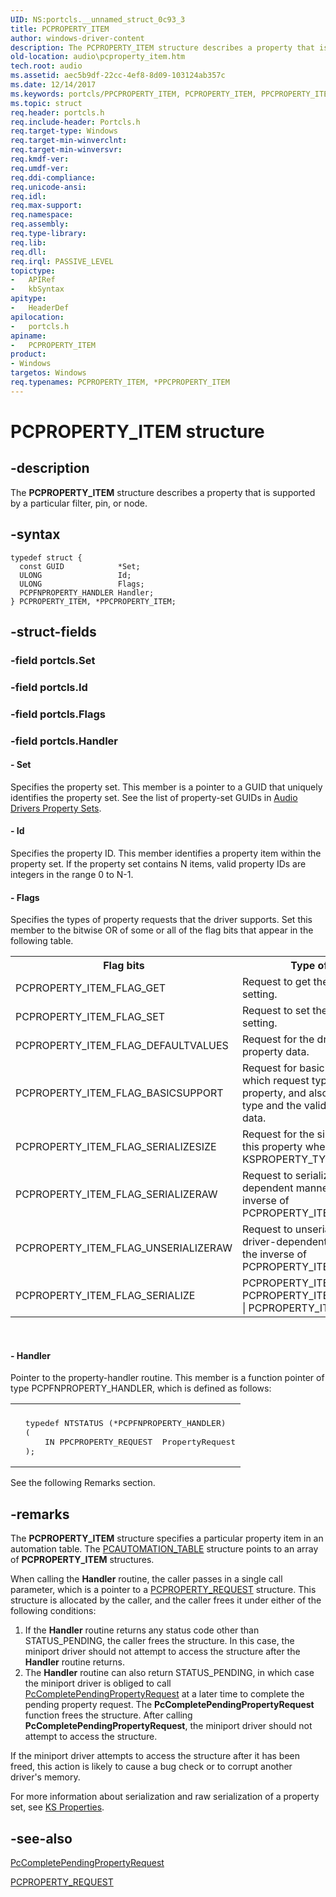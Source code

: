 ```yaml
---
UID: NS:portcls.__unnamed_struct_0c93_3
title: PCPROPERTY_ITEM
author: windows-driver-content
description: The PCPROPERTY_ITEM structure describes a property that is supported by a particular filter, pin, or node.
old-location: audio\pcproperty_item.htm
tech.root: audio
ms.assetid: aec5b9df-22cc-4ef8-8d09-103124ab357c
ms.date: 12/14/2017
ms.keywords: portcls/PPCPROPERTY_ITEM, PCPROPERTY_ITEM, PPCPROPERTY_ITEM, PPCPROPERTY_ITEM structure pointer [Audio Devices], audpc-struct_6d95504b-3ecc-47dc-b98f-b6ebfa40d749.xml, portcls/PCPROPERTY_ITEM, audio.pcproperty_item, PCPROPERTY_ITEM structure [Audio Devices], *PPCPROPERTY_ITEM
ms.topic: struct
req.header: portcls.h
req.include-header: Portcls.h
req.target-type: Windows
req.target-min-winverclnt:
req.target-min-winversvr:
req.kmdf-ver:
req.umdf-ver:
req.ddi-compliance:
req.unicode-ansi:
req.idl:
req.max-support:
req.namespace:
req.assembly:
req.type-library:
req.lib:
req.dll:
req.irql: PASSIVE_LEVEL
topictype:
-	APIRef
-	kbSyntax
apitype:
-	HeaderDef
apilocation:
-	portcls.h
apiname:
-	PCPROPERTY_ITEM
product:
- Windows
targetos: Windows
req.typenames: PCPROPERTY_ITEM, *PPCPROPERTY_ITEM
---
```


# PCPROPERTY_ITEM structure


## -description


The <b>PCPROPERTY_ITEM</b> structure describes a property that is supported by a particular filter, pin, or node.


## -syntax


```
typedef struct {
  const GUID            *Set;
  ULONG                 Id;
  ULONG                 Flags;
  PCPFNPROPERTY_HANDLER Handler;
} PCPROPERTY_ITEM, *PPCPROPERTY_ITEM;
```


## -struct-fields




### -field portcls.Set




### -field portcls.Id




### -field portcls.Flags




### -field portcls.Handler





#### - Set

Specifies the property set. This member is a pointer to a GUID that uniquely identifies the property set. See the list of property-set GUIDs in <a href="https://msdn.microsoft.com/library/windows/hardware/ff536197">Audio Drivers Property Sets</a>.


#### - Id

Specifies the property ID. This member identifies a property item within the property set. If the property set contains N items, valid property IDs are integers in the range 0 to N-1.


#### - Flags

Specifies the types of property requests that the driver supports. Set this member to the bitwise OR of some or all of the flag bits that appear in the following table.
<table>
<tr>
<th>Flag bits</th>
<th>Type of property request</th>
</tr>
<tr>
<td>
PCPROPERTY_ITEM_FLAG_GET

</td>
<td>
Request to get the current property data setting.

</td>
</tr>
<tr>
<td>
PCPROPERTY_ITEM_FLAG_SET

</td>
<td>
Request to set the current property data setting.

</td>
</tr>
<tr>
<td>
PCPROPERTY_ITEM_FLAG_DEFAULTVALUES

</td>
<td>
Request for the driver's default values for the property data.

</td>
</tr>
<tr>
<td>
PCPROPERTY_ITEM_FLAG_BASICSUPPORT

</td>
<td>
Request for basic support, which specifies which request types the driver handles for this property, and also specifies the valid data type and the valid ranges for the property data.

</td>
</tr>
<tr>
<td>
PCPROPERTY_ITEM_FLAG_SERIALIZESIZE

</td>
<td>
Request for the size of the property data for this property when it is serialized as part of a KSPROPERTY_TYPE_SERIALIZESET request.

</td>
</tr>
<tr>
<td>
PCPROPERTY_ITEM_FLAG_SERIALIZERAW

</td>
<td>
Request to serialize this property in a driver-dependent manner. This operation is the inverse of PCPROPERTY_ITEM_FLAG_UNSERIALIZERAW.

</td>
</tr>
<tr>
<td>
PCPROPERTY_ITEM_FLAG_UNSERIALIZERAW

</td>
<td>
Request to unserialize this property in a driver-dependent manner. This operation is the inverse of PCPROPERTY_ITEM_FLAG_SERIALIZERAW.

</td>
</tr>
<tr>
<td>
PCPROPERTY_ITEM_FLAG_SERIALIZE

</td>
<td>
PCPROPERTY_ITEM_FLAG_SERIALIZERAW | PCPROPERTY_ITEM_FLAG_UNSERIALIZERAW | PCPROPERTY_ITEM_FLAG_SERIALIZESIZE

</td>
</tr>
</table> 


#### - Handler

Pointer to the property-handler routine. This member is a function pointer of type PCPFNPROPERTY_HANDLER, which is defined as follows:
<div class="code"><span codelanguage=""><table>
<tr>
<th></th>
</tr>
<tr>
<td>
<pre>  typedef NTSTATUS (*PCPFNPROPERTY_HANDLER)
  (
      IN PPCPROPERTY_REQUEST  PropertyRequest
  );</pre>
</td>
</tr>
</table></span></div>See the following Remarks section.


## -remarks


The <b>PCPROPERTY_ITEM</b> structure specifies a particular property item in an automation table. The <a href="..\portcls\ns-portcls-__unnamed_struct_0c93_6.md">PCAUTOMATION_TABLE</a> structure points to an array of <b>PCPROPERTY_ITEM</b> structures.

When calling the <b>Handler</b> routine, the caller passes in a single call parameter, which is a pointer to a <a href="..\portcls\ns-portcls-_pcproperty_request.md">PCPROPERTY_REQUEST</a> structure. This structure is allocated by the caller, and the caller frees it under either of the following conditions:
<ol>
<li>
If the <b>Handler</b> routine returns any status code other than STATUS_PENDING, the caller frees the structure. In this case, the miniport driver should not attempt to access the structure after the <b>Handler</b> routine returns.

</li>
<li>
The <b>Handler</b> routine can also return STATUS_PENDING, in which case the miniport driver is obliged to call <a href="..\portcls\nf-portcls-pccompletependingpropertyrequest.md">PcCompletePendingPropertyRequest</a> at a later time to complete the pending property request. The <b>PcCompletePendingPropertyRequest</b> function frees the structure. After calling <b>PcCompletePendingPropertyRequest</b>, the miniport driver should not attempt to access the structure.

</li>
</ol>If the miniport driver attempts to access the structure after it has been freed, this action is likely to cause a bug check or to corrupt another driver's memory.

For more information about serialization and raw serialization of a property set, see <a href="https://msdn.microsoft.com/a385929e-1934-4d88-aaf9-ff1ddbfd30f7">KS Properties</a>.



## -see-also

<a href="..\portcls\nf-portcls-pccompletependingpropertyrequest.md">PcCompletePendingPropertyRequest</a>

<a href="..\portcls\ns-portcls-_pcproperty_request.md">PCPROPERTY_REQUEST</a>

 

 


